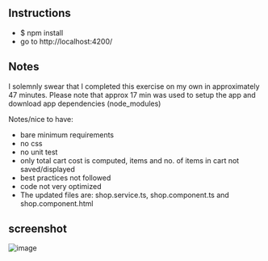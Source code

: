 ## Instructions 

* $ npm install
* go to http://localhost:4200/

## Notes


I solemnly swear that I completed this exercise on my own in approximately 47 minutes. 
Please note that approx 17 min was used to setup the app and download app dependencies (node_modules)


Notes/nice to have:
* bare minimum requirements
* no css
* no unit test
* only total cart cost is computed, items and no. of items in cart not saved/displayed
* best practices not followed
* code not very optimized
* The updated files are: shop.service.ts, shop.component.ts and shop.component.html


## screenshot
![image](https://user-images.githubusercontent.com/83465456/117533890-a85cde80-b021-11eb-99eb-1f954c1dcb26.png)
